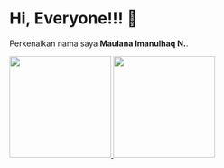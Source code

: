 # Hi, Everyone!!! 👋

Perkenalkan nama saya **Maulana Imanulhaq N.**.  

<p align="left">
<a href="https://github.com/Fancyyy21">
  <img height="180em" src="https://github-readme-stats-eight-theta.vercel.app/api?username=ilmanaqilaa&show_icons=true&theme=algolia&include_all_commits=true&count_private=true"/>
  <img height="180em" src="https://github-readme-stats-eight-theta.vercel.app/api/top-langs/?username=fancyyy21&layout=compact&langs_count=8&theme=algolia"/>
</a>
</p>
<!--
**Fancyyy21/Fancyyy21** is a ✨ _special_ ✨ repository because its `README.md` (this file) appears on your GitHub profile.

Here are some ideas to get you started:

- 🔭 I’m currently working on ...
- 🌱 I’m currently learning ...
- 👯 I’m looking to collaborate on ...
- 🤔 I’m looking for help with ...
- 💬 Ask me about ...
- 📫 How to reach me: ...
- 😄 Pronouns: ...
- ⚡ Fun fact: ...
-->

